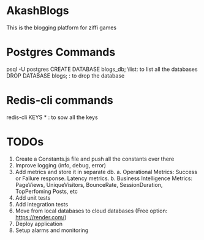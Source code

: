 # AkashBlogs
This is the blogging platform for ziffi games




# Postgres Commands
 psql -U postgres
 CREATE DATABASE blogs_db;
 \list: to list all the databases
  DROP DATABASE blogs; : to drop the database


# Redis-cli commands
redis-cli
KEYS * : to sow all the keys


# TODOs
1. Create a Constants.js file and push all the constants over there
2. Improve logging (info, debug, error)
3. Add metrics and store it in separate db.
  a. Operational Metrics: Success or Failure response. Latency metrics.
  b. Business Intelligence Metrics: PageViews, UniqueVisitors, BounceRate, SessionDuration, TopPerfoming Posts, etc
4. Add unit tests
5. Add integration tests
6. Move from local databases to cloud databases (Free option: https://render.com/)
7. Deploy application
8. Setup alarms and monitoring